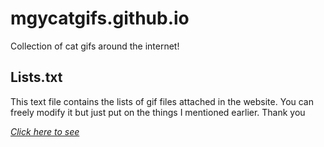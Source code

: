 # mgycatgifs.github.io
Collection of cat gifs around the internet!

## Lists.txt
This text file contains the lists of gif files attached in the website.
You can freely modify it but just put on the things I mentioned earlier. 
Thank you

_[Click here to see]([OUTDATED]%20Lists.txt)_
